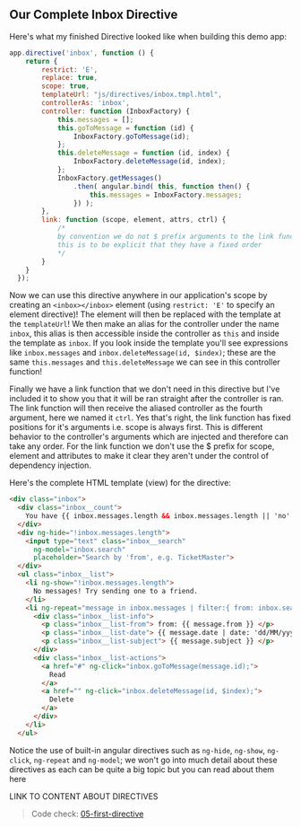 ## Our Complete Inbox Directive

Here's what my finished Directive looked like when building this demo app:

```js
app.directive('inbox', function () {
    return {
        restrict: 'E',
        replace: true,
        scope: true,
        templateUrl: "js/directives/inbox.tmpl.html",
        controllerAs: 'inbox',
        controller: function (InboxFactory) {
            this.messages = [];
            this.goToMessage = function (id) {
                InboxFactory.goToMessage(id);
            };
            this.deleteMessage = function (id, index) {
                InboxFactory.deleteMessage(id, index);
            };
            InboxFactory.getMessages()
                .then( angular.bind( this, function then() {
                    this.messages = InboxFactory.messages;
                }) );
        },
        link: function (scope, element, attrs, ctrl) {
            /* 
            by convention we do not $ prefix arguments to the link function
            this is to be explicit that they have a fixed order
            */
        }
    }
  });
```

Now we can use this directive anywhere in our application's scope by creating an `<inbox></inbox>` element (using `restrict: 'E'` to specify an element directive)!  The <inbox> element will then be replaced with the template at the `templateUrl`!  We then make an alias for the controller under the name `inbox`, this alias is then accessible inside the controller as `this` and inside the template as `inbox`. If you look inside the template you'll see expressions like `inbox.messages` and `inbox.deleteMessage(id, $index)`; these are the same `this.messages` and `this.deleteMessage` we can see in this controller function!

Finally we have a link function that we don't need in this directive but I've included it to show you that it will be ran straight after the controller is ran.  The link function will then receive the aliased controller as the fourth argument, here we named it `ctrl`.  Yes that's right, the link function has fixed positions for it's arguments i.e. scope is always first.  This is different behavior to the controller's arguments which are injected and therefore can take any order.  For the link function we don't use the $ prefix for scope, element and attributes to make it clear they aren't under the control of dependency injection.

Here's the complete HTML template (view) for the directive:

```html
<div class="inbox">
  <div class="inbox__count">
    You have {{ inbox.messages.length && inbox.messages.length || 'no' }} messages
  </div>
  <div ng-hide="!inbox.messages.length">
    <input type="text" class="inbox__search" 
      ng-model="inbox.search" 
      placeholder="Search by 'from', e.g. TicketMaster">
  </div>
  <ul class="inbox__list">
    <li ng-show="!inbox.messages.length">
      No messages! Try sending one to a friend.
    </li>
    <li ng-repeat="message in inbox.messages | filter:{ from: inbox.search }">
      <div class="inbox__list-info">
        <p class="inbox__list-from"> from: {{ message.from }} </p>
        <p class="inbox__list-date"> {{ message.date | date: 'dd/MM/yyyy' }} </p>
        <p class="inbox__list-subject"> {{ message.subject }} </p>
      </div>
      <div class="inbox__list-actions">
        <a href="#" ng-click="inbox.goToMessage(message.id);">
          Read
        </a>
        <a href="" ng-click="inbox.deleteMessage(id, $index);">
          Delete
        </a>
      </div>
    </li>
  </ul>
```

Notice the use of built-in angular directives such as `ng-hide`, `ng-show`, `ng-click`, `ng-repeat` and `ng-model`; we won't go into much detail about these directives as each can be quite a big topic but you can read about them here

LINK TO CONTENT ABOUT DIRECTIVES

> Code check: [05-first-directive](https://github.com/Thinkful/guide-intro-to-angular/tree/master/clean/05-first-directive)